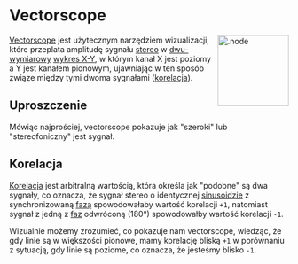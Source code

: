 # Vectorscope

<img align="right" style="margin-left: 8px;" src="/vectorscope.png" alt=".node" width="128"/>

[Vectorscope](https://en.wikipedia.org/wiki/Vectorscope) jest użytecznym narzędziem wizualizacji, które przeplata amplitudę sygnału [stereo](https://en.wikipedia.org/wiki/Stereophonic_sound) w [dwu-wymiarowy](https://en.wikipedia.org/wiki/2D_computer_graphics) [wykres X-Y](https://en.wikipedia.org/wiki/Oscilloscope#X-Y_mode), w którym
kanał X jest poziomy a Y jest kanałem pionowym, ujawniając w ten sposób związe między tymi dwoma sygnałami ([korelacja](#korelacja)).

## Uproszczenie

Mówiąc najprościej, vectorscope pokazuje jak "szeroki" lub "stereofoniczny" jest sygnał.

## Korelacja

[Korelacja](https://www.beis.de/Elektronik/Correlation/CorrelationCorrectAndWrong.html#:~:text=Audio%20Correlation%20Measurement%20Basics&text=In%20our%20case%20correlation%20means,levels%20may%20be%20completely%20different) jest arbitralną wartością, która określa jak "podobne" są dwa sygnały, co oznacza, że sygnał stereo o identycznej [sinusoidzie](https://en.wikipedia.org/wiki/Sine_wave)
z synchronizowaną [fazą](https://en.wikipedia.org/wiki/Phase_(waves)) spowodowałaby wartość korelacji `+1`, natomiast sygnał z jedną z [faz](https://en.wikipedia.org/wiki/Phase_(waves)) odwróconą (180°) spowodowałby wartość korelacji `-1`.

Wizualnie możemy zrozumieć, co pokazuje nam vectorscope, wiedząc, że gdy linie są w większości pionowe, mamy korelację bliską `+1` w porównaniu z sytuacją, gdy linie są poziome, co oznacza, że jesteśmy blisko `-1`.
